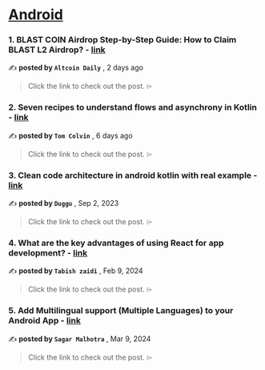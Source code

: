 
<h1><a href=https://medium.com/tag/android/recommended target="_blank" rel="noopener noreferrer">Android</a></h1>
<h3>1. BLAST COIN Airdrop Step-by-Step Guide: How to Claim BLAST L2 Airdrop? - <a href=https://medium.com/@mywucy/blast-coin-airdrop-step-by-step-guide-how-to-claim-blast-l2-airdrop-157128b268f0?source=tag_recommended_feed---------0-84----------android----------2b774572_94b5_4ddd_9a08_d233a94af65a------- target="_blank" rel="noopener noreferrer">link</a></h3>

✍️ **posted by `Altcoin Daily`** <date> , 2 days ago</date>

<blockquote>Click the link to check out the post. ⌲</blockquote>

<h3>2. Seven recipes to understand flows and asynchrony in Kotlin - <a href=https://medium.com/proandroiddev/seven-recipes-to-understand-flows-and-asynchrony-in-kotlin-1bd7fe041480?source=tag_recommended_feed---------1-107----------android----------2b774572_94b5_4ddd_9a08_d233a94af65a------- target="_blank" rel="noopener noreferrer">link</a></h3>

✍️ **posted by `Tom Colvin`** <date> , 6 days ago</date>

<blockquote>Click the link to check out the post. ⌲</blockquote>

<h3>3. Clean code architecture in android kotlin with real example - <a href=https://medium.com/@dugguRK/clean-code-architecture-in-android-kotlin-with-real-example-88dc948c25f5?source=tag_recommended_feed---------2-85----------android----------2b774572_94b5_4ddd_9a08_d233a94af65a------- target="_blank" rel="noopener noreferrer">link</a></h3>

✍️ **posted by `Duggu`** <date> , Sep 2, 2023</date>

<blockquote>Click the link to check out the post. ⌲</blockquote>

<h3>4. What are the key advantages of using React for app development? - <a href=https://medium.com/@tabish_14839/what-are-the-key-advantages-of-using-react-for-app-development-ab5c0c070ab0?source=tag_recommended_feed---------3-84----------android----------2b774572_94b5_4ddd_9a08_d233a94af65a------- target="_blank" rel="noopener noreferrer">link</a></h3>

✍️ **posted by `Tabish zaidi`** <date> , Feb 9, 2024</date>

<blockquote>Click the link to check out the post. ⌲</blockquote>

<h3>5. Add Multilingual support (Multiple Languages) to your Android App - <a href=https://medium.com/proandroiddev/add-multilingual-support-multiple-languages-to-your-android-app-4c0fd23cbdb8?source=tag_recommended_feed---------4-107----------android----------2b774572_94b5_4ddd_9a08_d233a94af65a------- target="_blank" rel="noopener noreferrer">link</a></h3>

✍️ **posted by `Sagar Malhotra`** <date> , Mar 9, 2024</date>

<blockquote>Click the link to check out the post. ⌲</blockquote>

